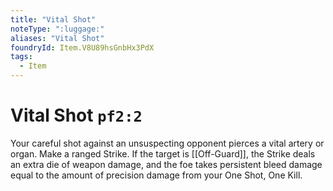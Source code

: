 ```yaml
---
title: "Vital Shot"
noteType: ":luggage:"
aliases: "Vital Shot"
foundryId: Item.V8U89hsGnbHx3PdX
tags:
  - Item
---
```


# Vital Shot `pf2:2`

Your careful shot against an unsuspecting opponent pierces a vital artery or organ. Make a ranged Strike. If the target is [[Off-Guard]], the Strike deals an extra die of weapon damage, and the foe takes persistent bleed damage equal to the amount of precision damage from your One Shot, One Kill.
